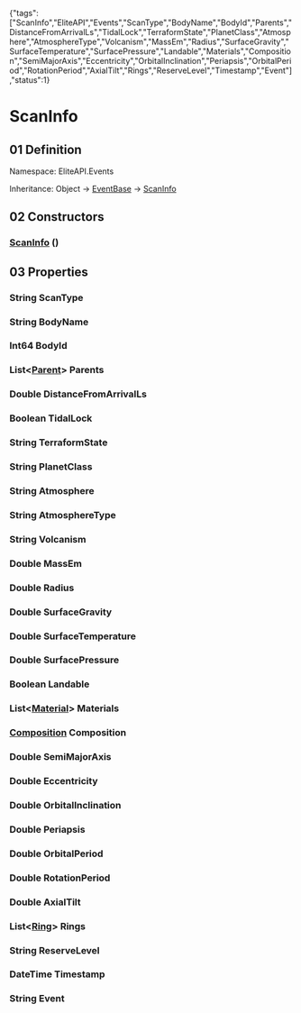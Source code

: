 {"tags":["ScanInfo","EliteAPI","Events","ScanType","BodyName","BodyId","Parents","DistanceFromArrivalLs","TidalLock","TerraformState","PlanetClass","Atmosphere","AtmosphereType","Volcanism","MassEm","Radius","SurfaceGravity","SurfaceTemperature","SurfacePressure","Landable","Materials","Composition","SemiMajorAxis","Eccentricity","OrbitalInclination","Periapsis","OrbitalPeriod","RotationPeriod","AxialTilt","Rings","ReserveLevel","Timestamp","Event"],"status":1}

# ScanInfo

## 01 Definition

Namespace: <span class='code'>EliteAPI.Events</span>

Inheritance: <span class='code'>Object</span> → <span class='code'>[EventBase](../../EliteAPI/Events/EventBase.html)</span> → <span class='code'>[ScanInfo](../../EliteAPI/Events/ScanInfo.html)</span>

## 02 Constructors

### <span class='code'>[ScanInfo](../../EliteAPI/Events/ScanInfo.html)</span> ()

## 03 Properties

### <span class='code'>String</span> ScanType

### <span class='code'>String</span> BodyName

### <span class='code'>Int64</span> BodyId

### <span class='code'>List<[Parent](../../EliteAPI/Events/Parent.html)></span> Parents

### <span class='code'>Double</span> DistanceFromArrivalLs

### <span class='code'>Boolean</span> TidalLock

### <span class='code'>String</span> TerraformState

### <span class='code'>String</span> PlanetClass

### <span class='code'>String</span> Atmosphere

### <span class='code'>String</span> AtmosphereType

### <span class='code'>String</span> Volcanism

### <span class='code'>Double</span> MassEm

### <span class='code'>Double</span> Radius

### <span class='code'>Double</span> SurfaceGravity

### <span class='code'>Double</span> SurfaceTemperature

### <span class='code'>Double</span> SurfacePressure

### <span class='code'>Boolean</span> Landable

### <span class='code'>List<[Material](../../EliteAPI/Events/Material.html)></span> Materials

### <span class='code'>[Composition](../../EliteAPI/Events/Composition.html)</span> Composition

### <span class='code'>Double</span> SemiMajorAxis

### <span class='code'>Double</span> Eccentricity

### <span class='code'>Double</span> OrbitalInclination

### <span class='code'>Double</span> Periapsis

### <span class='code'>Double</span> OrbitalPeriod

### <span class='code'>Double</span> RotationPeriod

### <span class='code'>Double</span> AxialTilt

### <span class='code'>List<[Ring](../../EliteAPI/Events/Ring.html)></span> Rings

### <span class='code'>String</span> ReserveLevel

### <span class='code'>DateTime</span> Timestamp

### <span class='code'>String</span> Event

